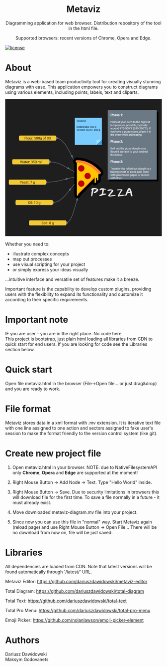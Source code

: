 <h1 align="center">
Metaviz
</h1>
<p align="center">
Diagramming application for web browser. Distribution repository of the tool in the html file.
</p>
<p align="center">
Supported browsers: recent versions of Chrome, Opera and Edge.
</p>

[![license](https://img.shields.io/github/license/dariuszdawidowski/metaviz?color=9cf)](./LICENSE)

# About

Metaviz is a web-based team productivity tool for creating visually stunning diagrams with ease.
This application empowers you to construct diagrams using various elements, including points, labels, text and cliparts.

<img src="https://raw.githubusercontent.com/dariuszdawidowski/metaviz-editor/main/metaviz-editor-showcase.png" />

Whether you need to:

* illustrate complex concepts
* map out processes
* use visual scripting for your project
* or simply express your ideas visually

...intuitive interface and versatile set of features make it a breeze.

Important feature is the capability to develop custom plugins, providing users with the flexibility to expand its functionality and customize it according to their specific requirements.

# Important note

IF you are user - you are in the right place. No code here.\
This project is bootstrap, just plain html loading all libraries from CDN to quick start for end users.
If you are looking for code see the Libraries section below.

# Quick start

Open file metaviz.html in the browser (File->Open file... or just drag&drop) and you are ready to work.

# File format

Metaviz stores data in a xml format with .mv extension.
It is iterative text file with one line assigned to one action and sectors assigned to fake user's session to make the format friendly to the version control system (like git).

# Create new project file

1. Open metaviz.html in your browser.
NOTE: due to NativeFilesystemAPI only **Chrome**, **Opera** and **Edge** are supported at the moment!

2. Right Mouse Button -> Add Node -> Text. Type "Hello World" inside.

3. Right Mouse Button -> Save. Due to security limitations in browsers this will download file for the first time. To save a file normally in a future - it must already exist.

4. Move downloaded metaviz-diagram.mv file into your project.

5. Since now you can use this file in "normal" way. Start Metaviz again (reload page) and use Right Mouse Button -> Open File...
There will be no download from now on, file will be just saved.

# Libraries

All dependencies are loaded from CDN. Note that latest versions will be found automatically through '/latest/' URL.

Metaviz Editor: https://github.com/dariuszdawidowski/metaviz-editor

Total Diagram: https://github.com/dariuszdawidowski/total-diagram

Total Text: https://github.com/dariuszdawidowski/total-text

Total Pro Menu: https://github.com/dariuszdawidowski/total-pro-menu

Emoji Picker: https://github.com/nolanlawson/emoji-picker-element

# Authors

Dariusz Dawidowski  
Maksym Godovanets
